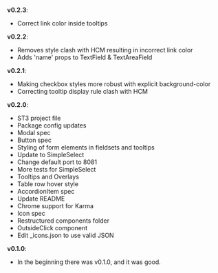 **v0.2.3**:

* Correct link color inside tooltips

**v0.2.2**:

* Removes style clash with HCM resulting in incorrect link color
* Adds 'name' props to TextField & TextAreaField

**v0.2.1**:

* Making checkbox styles more robust with explicit background-color
* Correcting tooltip display rule clash with HCM

**v0.2.0**:

* ST3 project file
* Package config updates
* Modal spec
* Button spec
* Styling of form elements in fieldsets and tooltips
* Update to SimpleSelect
* Change default port to 8081
* More tests for SimpleSelect
* Tooltips and Overlays
* Table row hover style
* AccordionItem spec
* Update README
* Chrome support for Karma
* Icon spec
* Restructured components folder
* OutsideClick component
* Edit _icons.json to use valid JSON

**v0.1.0**:

* In the beginning there was v0.1.0, and it was good.
